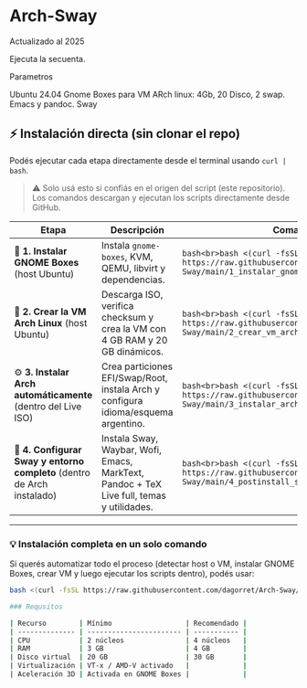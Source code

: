 # Arch-Sway
Actualizado al 2025


Ejecuta la secuenta.

Parametros

Ubuntu 24.04
Gnome Boxes para VM
ARch linux: 4Gb, 20 Disco, 2 swap.
Emacs y pandoc.
Sway


## ⚡ Instalación directa (sin clonar el repo)

Podés ejecutar cada etapa directamente desde el terminal usando `curl | bash`.  
> ⚠️ Solo usá esto si confiás en el origen del script (este repositorio).  
> Los comandos descargan y ejecutan los scripts directamente desde GitHub.

| Etapa | Descripción | Comando |
|--------|--------------|---------|
| 🧰 **1. Instalar GNOME Boxes** (host Ubuntu) | Instala `gnome-boxes`, KVM, QEMU, libvirt y dependencias. | ```bash<br>bash <(curl -fsSL https://raw.githubusercontent.com/dagorret/Arch-Sway/main/1_instalar_gnome_boxes.sh)<br>``` |
| 💽 **2. Crear la VM Arch Linux** (host Ubuntu) | Descarga ISO, verifica checksum y crea la VM con 4 GB RAM y 20 GB dinámicos. | ```bash<br>bash <(curl -fsSL https://raw.githubusercontent.com/dagorret/Arch-Sway/main/2_crear_vm_arch.sh)<br>``` |
| ⚙️ **3. Instalar Arch automáticamente** (dentro del Live ISO) | Crea particiones EFI/Swap/Root, instala Arch y configura idioma/esquema argentino. | ```bash<br>bash <(curl -fsSL https://raw.githubusercontent.com/dagorret/Arch-Sway/main/3_instalar_arch_auto.sh)<br>``` |
| 🧩 **4. Configurar Sway y entorno completo** (dentro de Arch instalado) | Instala Sway, Waybar, Wofi, Emacs, MarkText, Pandoc + TeX Live full, temas y utilidades. | ```bash<br>bash <(curl -fsSL https://raw.githubusercontent.com/dagorret/Arch-Sway/main/4_postinstall_sway.sh)<br>``` |

---

### 💡 Instalación completa en un solo comando

Si querés automatizar todo el proceso (detectar host o VM, instalar GNOME Boxes, crear VM y luego ejecutar los scripts dentro), podés usar:

```bash
bash <(curl -fsSL https://raw.githubusercontent.com/dagorret/Arch-Sway/main/install_all.sh)

### Requsitos

| Recurso        | Mínimo                  | Recomendado |
| -------------- | ----------------------- | ----------- |
| CPU            | 2 núcleos               | 4 núcleos   |
| RAM            | 3 GB                    | 4 GB        |
| Disco virtual  | 20 GB                   | 30 GB       |
| Virtualización | VT-x / AMD-V activado   |             |
| Aceleración 3D | Activada en GNOME Boxes |             |

